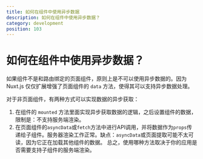 ```yaml
---
title: 如何在组件中使用异步数据
description: 如何在组件中使用异步数据？
category: development
position: 103
---
```


# 如何在组件中使用异步数据？

如果组件不是和路由绑定的页面组件，原则上是不可以使用异步数据的。因为 Nuxt.js 仅仅扩展增强了页面组件的 `data` 方法，使得其可以支持异步数据处理。

对于非页面组件，有两种方式可以实现数据的异步获取：

1. 在组件的 `mounted` 方法里面实现异步获取数据的逻辑，之后设置组件的数据，限制是：不支持服务端渲染。
2. 在页面组件的`asyncData`或`fetch`方法中进行API调用，并将数据作为`props`传递给子组件。服务器渲染工作正常。缺点：`asyncData`或页面提取可能不太可读，因为它正在加载其他组件的数据。
总之，使用哪种方法取决于你的应用是否需要支持子组件的服务端渲染。
